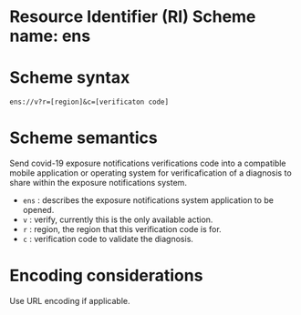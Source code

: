 # Resource Identifier (RI) Scheme name: ens

# Scheme syntax

```ens://v?r=[region]&c=[verificaton code]```

# Scheme semantics

Send covid-19 exposure notifications verifications code into a compatible
mobile application or operating system for verificafication of a diagnosis
to share within the exposure notifications system.

* `ens` : describes the exposure notifications system application to be opened.
* `v` : verify, currently this is the only available action.
* `r` : region, the region that this verification code is for.
* `c` : verification code to validate the diagnosis.

# Encoding considerations

Use URL encoding if applicable.